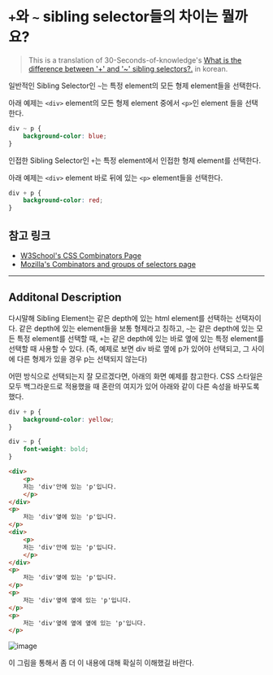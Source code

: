 # `+`와 `~` sibling selector들의 차이는 뭘까요?
> This is a translation of 30-Seconds-of-knowledge's [What is the difference between '+' and '~' sibling selectors?.](https://github.com/30-seconds/30-seconds-of-interviews/blob/master/questions/css-sibling-selectors.md) in korean.

일반적인 Sibling Selector인 `~`는 특정 element의 모든 형제 element들을 선택한다. 

아래 예제는 `<div>` element의 모든 형제 element 중에서 `<p>`인 element 들을 선택한다.

```css
div ~ p {
    background-color: blue;
}
```

인접한 Sibling Selector인 `+`는 특정 element에서 인접한 형제 element를 선택한다. 

아래 예제는 `<div>` element 바로 뒤에 있는 `<p>` element들을 선택한다.

```css
div + p {
    background-color: red;
}
```

## 참고 링크
- [W3School's CSS Combinators Page](https://www.w3schools.com/css/css_combinators.asp)
- [Mozilla's Combinators and groups of selectors page](https://developer.mozilla.org/en-US/docs/Learn/CSS/Introduction_to_CSS/Combinators_and_multiple_selectors)

---

## Additonal Description

다시말해 Sibling Element는 같은 depth에 있는 html element를 선택하는 선택자이다. 같은 depth에 있는 element들을 보통 형제라고 칭하고, `~`는 같은 depth에 있는 모든 특정 element를 선택할 때, `+`는 같은 depth에 있는 바로 옆에 있는 특정 element를 선택할 때 사용할 수 있다. (즉, 예제로 보면 div 바로 옆에 p가 있어야 선택되고, 그 사이에 다른 형제가 있을 경우 p는 선택되지 않는다) 

어떤 방식으로 선택되는지 잘 모르겠다면, 아래의 화면 예제를 참고한다. CSS 스타일은 모두 백그라운드로 적용했을 때 혼란의 여지가 있어 아래와 같이 다른 속성을 바꾸도록 했다. 

```css
div + p {
    background-color: yellow;
}

div ~ p {
    font-weight: bold;
}
```

```html
<div>
    <p>
    저는 'div'안에 있는 'p'입니다.
    </p>
</div>
<p>
    저는 'div'옆에 있는 'p'입니다.
</p>
<div>
    <p>
    저는 'div'안에 있는 'p'입니다.
    </p>
</div>
<p>
    저는 'div'옆에 있는 'p'입니다.
</p>
<p>
    저는 'div'옆에 옆에 있는 'p'입니다.
</p>
<p>
    저는 'div'옆에 옆에 옆에 있는 'p'입니다.
</p>
```

![image](https://user-images.githubusercontent.com/42017052/82020816-c3259d00-96c4-11ea-8fb7-78cf5797b48f.png)

이 그림을 통해서 좀 더 이 내용에 대해 확실히 이해했길 바란다. 
